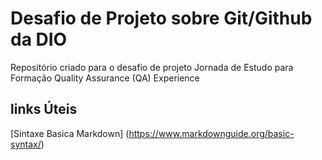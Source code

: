 # Desafio de Projeto sobre Git/Github da DIO
Repositório criado para o desafio de projeto
Jornada de Estudo para  Formação Quality Assurance (QA) Experience
## links Úteis
[Sintaxe Basica Markdown] (https://www.markdownguide.org/basic-syntax/) 
